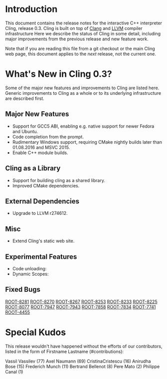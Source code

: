Introduction
============

This document contains the release notes for the interactive C++ interpreter
Cling, release 0.3. Cling is built on top of [Clang](http://clang.llvm.org) and
[LLVM](http://llvm.org>) compiler infrastructure Here we
describe the status of Cling in some detail, including major
improvements from the previous release and new feature work.

Note that if you are reading this file from a git checkout or the
main Cling web page, this document applies to the *next* release, not
the current one.

What's New in Cling 0.3?
========================

Some of the major new features and improvements to Cling are listed
here. Generic improvements to Cling as a whole or to its underlying
infrastructure are described first.

Major New Features
------------------
* Support for GCC5 ABI, enabling e.g. native support for newer Fedora and Ubuntu.
* Code completion from the prompt.
* Rudimentary Windows support, requiring CMake nightly builds later than
  01.08.2016 and MSVC 2015.
* Enable C++ module builds.

Cling as a Library
------------------
* Support for building cling as a shared library.
* Improved CMake dependencies.

External Dependencies
---------------------
* Upgrade to LLVM r274612.

Misc
----
* Extend Cling's static web site.

Experimental Features
---------------------
* Code unloading:
* Dynamic Scopes:

Fixed Bugs
----------
<!---Uniquify by sort ReleaseNotes.md | uniq -c | grep -v '1 ' --->
<!---Standard MarkDown doesn't support neither variables nor <base> --->
[ROOT-8281](https://sft.its.cern.ch/jira/browse/ROOT-8281)
[ROOT-8270](https://sft.its.cern.ch/jira/browse/ROOT-8270)
[ROOT-8267](https://sft.its.cern.ch/jira/browse/ROOT-8267)
[ROOT-8253](https://sft.its.cern.ch/jira/browse/ROOT-8253)
[ROOT-8233](https://sft.its.cern.ch/jira/browse/ROOT-8233)
[ROOT-8225](https://sft.its.cern.ch/jira/browse/ROOT-8225)
[ROOT-8077](https://sft.its.cern.ch/jira/browse/ROOT-8077)
[ROOT-7947](https://sft.its.cern.ch/jira/browse/ROOT-7947)
[ROOT-7943](https://sft.its.cern.ch/jira/browse/ROOT-7943)
[ROOT-7858](https://sft.its.cern.ch/jira/browse/ROOT-7858)
[ROOT-7834](https://sft.its.cern.ch/jira/browse/ROOT-7834)
[ROOT-7741](https://sft.its.cern.ch/jira/browse/ROOT-7741)
[ROOT-4455](https://sft.its.cern.ch/jira/browse/ROOT-4455)


<!---Additional Information
----------------------
A wide variety of additional information is available on the
[Cling web page](http://root.cern/cling). The web page contains versions of
the API documentation which are up-to-date with the git version of the source
code. You can access versions of these documents specific to this release by
going into the “clang/docs/” directory in the Cling source tree.

If you have any questions or comments about Cling, please feel free to contact
us via the mailing list.--->


Special Kudos
=============
This release wouldn't have happened without the efforts of our contributors,
listed in the form of Firstname Lastname (#contributions):

Vassil Vassilev (77)
Axel Naumann (69)
CristinaCristescu (16)
Anirudha Bose (15)
Frederich Munch (11)
Bertrand Bellenot (8)
Pere Mato (2)
Philippe Canal (1)

<!---Find contributor list for this release
git log --pretty=format:"%an"  v0.2...master | sort | uniq -c | sort -rn
--->

